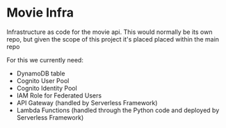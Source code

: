# Movie Infra
Infrastructure as code for the movie api. This would normally be its own repo, but given the scope of this project it's placed placed within the main repo

For this we currently need:
- DynamoDB table
- Cognito User Pool
- Cognito Identity Pool
- IAM Role for Federated Users
- API Gateway (handled by Serverless Framework)
- Lambda Functions (handled through the Python code and deployed by Serverless Framework)
